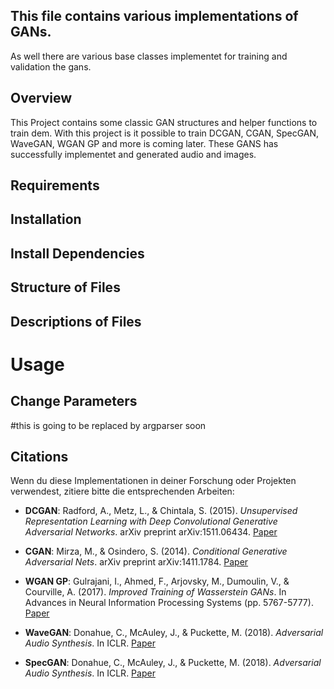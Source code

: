 ## This file contains various implementations of GANs.
As well there are various base classes implementet for training and validation the gans.

## Overview
This Project contains some classic GAN structures and helper functions to train dem. With this project is it possible to train DCGAN, CGAN, SpecGAN, WaveGAN, WGAN GP and more is coming later. These GANS has successfully implementet and generated audio and images.

## Requirements

## Installation

## Install Dependencies

## Structure of Files

## Descriptions of Files


# Usage

## Change Parameters
#this is going to be replaced by argparser soon


## Citations

Wenn du diese Implementationen in deiner Forschung oder Projekten verwendest, zitiere bitte die entsprechenden Arbeiten:

- **DCGAN**: Radford, A., Metz, L., & Chintala, S. (2015). *Unsupervised Representation Learning with Deep Convolutional Generative Adversarial Networks*. arXiv preprint arXiv:1511.06434. [Paper](https://arxiv.org/abs/1511.06434)

- **CGAN**: Mirza, M., & Osindero, S. (2014). *Conditional Generative Adversarial Nets*. arXiv preprint arXiv:1411.1784. [Paper](https://arxiv.org/abs/1411.1784)

- **WGAN GP**: Gulrajani, I., Ahmed, F., Arjovsky, M., Dumoulin, V., & Courville, A. (2017). *Improved Training of Wasserstein GANs*. In Advances in Neural Information Processing Systems (pp. 5767-5777). [Paper](https://arxiv.org/abs/1704.00028)

- **WaveGAN**: Donahue, C., McAuley, J., & Puckette, M. (2018). *Adversarial Audio Synthesis*. In ICLR. [Paper](https://arxiv.org/abs/1802.04208)

- **SpecGAN**: Donahue, C., McAuley, J., & Puckette, M. (2018). *Adversarial Audio Synthesis*. In ICLR. [Paper](https://arxiv.org/abs/1802.04208)
